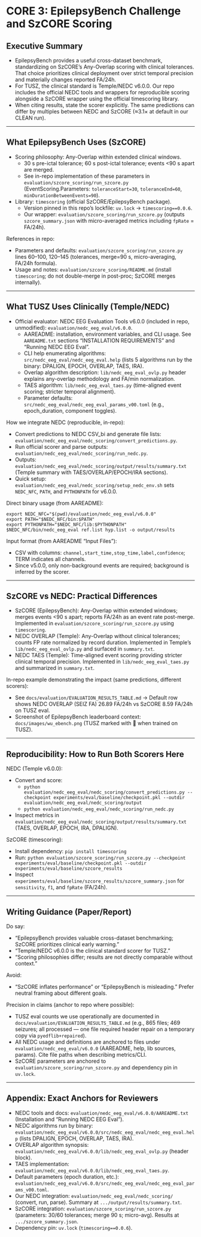 # CORE 3: EpilepsyBench Challenge and SzCORE Scoring

## Executive Summary

- EpilepsyBench provides a useful cross-dataset benchmark, standardizing on SzCORE’s Any-Overlap scoring with clinical tolerances. That choice prioritizes clinical deployment over strict temporal precision and materially changes reported FA/24h.
- For TUSZ, the clinical standard is Temple/NEDC v6.0.0. Our repo includes the official NEDC tools and wrappers for reproducible scoring alongside a SzCORE wrapper using the official timescoring library.
- When citing results, state the scorer explicitly. The same predictions can differ by multiples between NEDC and SzCORE (≈3.1× at default in our CLEAN run).

---

## What EpilepsyBench Uses (SzCORE)

- Scoring philosophy: Any-Overlap within extended clinical windows.
  - 30 s pre-ictal tolerance; 60 s post-ictal tolerance; events <90 s apart are merged.
  - See in-repo implementation of these parameters in `evaluation/szcore_scoring/run_szcore.py` (EventScoring.Parameters: `toleranceStart=30`, `toleranceEnd=60`, `minDurationBetweenEvents=90`).
- Library: `timescoring` (official SzCORE/EpilepsyBench package).
  - Version pinned in this repo’s lockfile: `uv.lock` → `timescoring==0.0.6`.
  - Our wrapper: `evaluation/szcore_scoring/run_szcore.py` (outputs `szcore_summary.json` with micro-averaged metrics including `fpRate` = FA/24h).

References in repo:
- Parameters and defaults: `evaluation/szcore_scoring/run_szcore.py` lines 60–100, 120–145 (tolerances, merge=90 s, micro-averaging, FA/24h formula).
- Usage and notes: `evaluation/szcore_scoring/README.md` (install `timescoring`; do not double-merge in post-proc; SzCORE merges internally).

---

## What TUSZ Uses Clinically (Temple/NEDC)

- Official evaluator: NEDC EEG Evaluation Tools v6.0.0 (included in repo, unmodified): `evaluation/nedc_eeg_eval/v6.0.0`.
  - AAREADME: installation, environment variables, and CLI usage. See `AAREADME.txt` sections “INSTALLATION REQUIREMENTS” and “Running NEDC EEG Eval”.
  - CLI help enumerating algorithms: `src/nedc_eeg_eval/nedc_eeg_eval.help` (lists 5 algorithms run by the binary: DPALIGN, EPOCH, OVERLAP, TAES, IRA).
  - Overlap algorithm description: `lib/nedc_eeg_eval_ovlp.py` header explains any-overlap methodology and FA/min normalization.
  - TAES algorithm: `lib/nedc_eeg_eval_taes.py` (time-aligned event scoring; stricter temporal alignment).
  - Parameter defaults: `src/nedc_eeg_eval/nedc_eeg_eval_params_v00.toml` (e.g., epoch_duration, component toggles).

How we integrate NEDC (reproducible, in-repo):
- Convert predictions to NEDC CSV_bi and generate file lists: `evaluation/nedc_eeg_eval/nedc_scoring/convert_predictions.py`.
- Run official scorer and parse outputs: `evaluation/nedc_eeg_eval/nedc_scoring/run_nedc.py`.
- Outputs: `evaluation/nedc_eeg_eval/nedc_scoring/output/results/summary.txt` (Temple summary with TAES/OVERLAP/EPOCH/IRA sections).
- Quick setup: `evaluation/nedc_eeg_eval/nedc_scoring/setup_nedc_env.sh` sets `NEDC_NFC`, `PATH`, and `PYTHONPATH` for v6.0.0.

Direct binary usage (from AAREADME):
```
export NEDC_NFC="$(pwd)/evaluation/nedc_eeg_eval/v6.0.0"
export PATH="$NEDC_NFC/bin:$PATH"
export PYTHONPATH="$NEDC_NFC/lib:$PYTHONPATH"
$NEDC_NFC/bin/nedc_eeg_eval ref.list hyp.list -o output/results
```

Input format (from AAREADME “Input Files”):
- CSV with columns: `channel,start_time,stop_time,label,confidence`; TERM indicates all channels.
- Since v5.0.0, only non-background events are required; background is inferred by the scorer.

---

## SzCORE vs NEDC: Practical Differences

- SzCORE (EpilepsyBench): Any-Overlap within extended windows; merges events <90 s apart; reports FA/24h as an event rate post-merge. Implemented in `evaluation/szcore_scoring/run_szcore.py` using `timescoring`.
- NEDC OVERLAP (Temple): Any-Overlap without clinical tolerances; counts FP rate normalized by record duration. Implemented in Temple’s `lib/nedc_eeg_eval_ovlp.py` and surfaced in `summary.txt`.
- NEDC TAES (Temple): Time-aligned event scoring providing stricter clinical temporal precision. Implemented in `lib/nedc_eeg_eval_taes.py` and summarized in `summary.txt`.

In-repo example demonstrating the impact (same predictions, different scorers):
- See `docs/evaluation/EVALUATION_RESULTS_TABLE.md` → Default row shows NEDC OVERLAP (SEIZ FA) 26.89 FA/24h vs SzCORE 8.59 FA/24h on TUSZ eval.
- Screenshot of EpilepsyBench leaderboard context: `docs/images/wu_ebench.png` (TUSZ marked with 🚂 when trained on TUSZ).

---

## Reproducibility: How to Run Both Scorers Here

NEDC (Temple v6.0.0):
- Convert and score:
  - `python evaluation/nedc_eeg_eval/nedc_scoring/convert_predictions.py --checkpoint experiments/eval/baseline/checkpoint.pkl --outdir evaluation/nedc_eeg_eval/nedc_scoring/output`
  - `python evaluation/nedc_eeg_eval/nedc_scoring/run_nedc.py`
- Inspect metrics in `evaluation/nedc_eeg_eval/nedc_scoring/output/results/summary.txt` (TAES, OVERLAP, EPOCH, IRA, DPALIGN).

SzCORE (timescoring):
- Install dependency: `pip install timescoring`
- Run: `python evaluation/szcore_scoring/run_szcore.py --checkpoint experiments/eval/baseline/checkpoint.pkl --outdir experiments/eval/baseline/szcore_results`
- Inspect `experiments/eval/baseline/szcore_results/szcore_summary.json` for `sensitivity`, `f1`, and `fpRate` (FA/24h).

---

## Writing Guidance (Paper/Report)

Do say:
- “EpilepsyBench provides valuable cross-dataset benchmarking; SzCORE prioritizes clinical early warning.”
- “Temple/NEDC v6.0.0 is the clinical standard scorer for TUSZ.”
- “Scoring philosophies differ; results are not directly comparable without context.”

Avoid:
- “SzCORE inflates performance” or “EpilepsyBench is misleading.” Prefer neutral framing about different goals.

Precision in claims (anchor to repo where possible):
- TUSZ eval counts we use operationally are documented in `docs/evaluation/EVALUATION_RESULTS_TABLE.md` (e.g., 865 files; 469 seizures; all processed — one file required header repair on a temporary copy via `pyedflib+repaired`).
- All NEDC usage and definitions are anchored to files under `evaluation/nedc_eeg_eval/v6.0.0` (AAREADME, help, lib sources, params). Cite file paths when describing metrics/CLI.
- SzCORE parameters are anchored to `evaluation/szcore_scoring/run_szcore.py` and dependency pin in `uv.lock`.

---

## Appendix: Exact Anchors for Reviewers

- NEDC tools and docs: `evaluation/nedc_eeg_eval/v6.0.0/AAREADME.txt` (Installation and “Running NEDC EEG Eval”).
- NEDC algorithms run by binary: `evaluation/nedc_eeg_eval/v6.0.0/src/nedc_eeg_eval/nedc_eeg_eval.help` (lists DPALIGN, EPOCH, OVERLAP, TAES, IRA).
- OVERLAP algorithm synopsis: `evaluation/nedc_eeg_eval/v6.0.0/lib/nedc_eeg_eval_ovlp.py` (header block).
- TAES implementation: `evaluation/nedc_eeg_eval/v6.0.0/lib/nedc_eeg_eval_taes.py`.
- Default parameters (epoch duration, etc.): `evaluation/nedc_eeg_eval/v6.0.0/src/nedc_eeg_eval/nedc_eeg_eval_params_v00.toml`.
- Our NEDC integration: `evaluation/nedc_eeg_eval/nedc_scoring/` (convert, run, parse). Summary at `.../output/results/summary.txt`.
- SzCORE integration: `evaluation/szcore_scoring/run_szcore.py` (parameters: 30/60 tolerances; merge 90 s; micro-avg). Results at `.../szcore_summary.json`.
- Dependency pin: `uv.lock` (`timescoring==0.0.6`).
